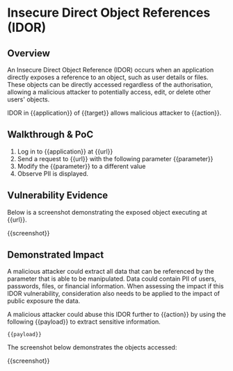 # Insecure Direct Object References (IDOR)

## Overview

An Insecure Direct Object Reference (IDOR) occurs when an application directly exposes a reference to an object, such as user details or files. These objects can be directly accessed regardless of the authorisation, allowing a malicious attacker to potentially access, edit, or delete other users' objects.

IDOR in {{application}} of {{target}} allows malicious attacker to {{action}}.

## Walkthrough & PoC

1. Log in to {{application}} at {{url}}
1. Send a request to {{url}} with the following parameter {{parameter}}
1. Modify the {{parameter}} to a different value
1. Observe PII is displayed.

## Vulnerability Evidence

Below is a screenshot demonstrating the exposed object executing at {{url}}.

{{screenshot}}

## Demonstrated Impact 

A malicious attacker could extract all data that can be referenced by the parameter that is able to be manipulated. Data could contain PII of users, passwords, files, or financial information. When assessing the impact if this IDOR vulnerability, consideration also needs to be applied to the impact of public exposure the data.

A malicious attacker could abuse this IDOR further to {{action}} by using the following {{payload}} to extract sensitive information.

```
{{payload}}
```

The screenshot below demonstrates the objects accessed:

{{screenshot}}

